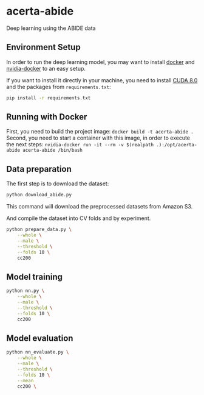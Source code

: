 # acerta-abide
Deep learning using the ABIDE data

## Environment Setup
In order to run the deep learning model, you may want to install [docker](https://docs.docker.com/engine/getstarted/step_one/) and [nvidia-docker](https://github.com/NVIDIA/nvidia-docker) to an easy setup.

If you want to install it directly in your machine, you need to install [CUDA 8.0](https://developer.nvidia.com/cuda-downloads) and the packages from `requirements.txt`:
```bash
pip install -r requirements.txt
```

## Running with Docker
First, you need to build the project image: ```docker build -t acerta-abide .```
Second, you need to start a container with this image, in order to execute the next steps: ```nvidia-docker run -it --rm -v $(realpath .):/opt/acerta-abide acerta-abide /bin/bash```

## Data preparation

The first step is to download the dataset:

```bash
python download_abide.py
```

This command will download the preprocessed datasets from Amazon S3.

And compile the dataset into CV folds and by experiment.

```bash
python prepare_data.py \
    --whole \
    --male \
    --threshold \
    --folds 10 \
    cc200
```

## Model training

```bash
python nn.py \
    --whole \
    --male \
    --threshold \
    --folds 10 \
    cc200
```

## Model evaluation

```bash
python nn_evaluate.py \
    --whole \
    --male \
    --threshold \
    --folds 10 \
    --mean
    cc200 \
```
